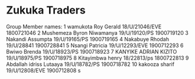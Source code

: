 # Zukuka Traders

Group Member names:
1 wamukota Roy Gerald 18/U/21046/EVE 1800721046
2 Mushemeza Byron Niwamanya 19/U/19120/PS 1900719120
3 Nakandi Assumpta 19/U/19165/PS 1900719165
4 Nakabuye Rhodah 19/U/28841 1900728841
5 Nsangi Patricia 19/U/12293/EVE 1900712293
6 Bwiwo Brenda 19/U/18923/PS 1900718923
7 KANYIKE ADRIAN KIZITO 19/U/18975/PS 1900718975
8 Kitayimbwa henry 18/22813/ps 1800722813
9 Abdallah idriss Lutaaya 19/U/18782/PS 1900718782
10 kakooza sharif 19/U/12808/EVE 1900712808
s
